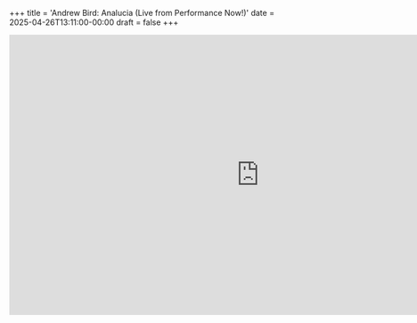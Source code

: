 +++
title = 'Andrew Bird: Analucia (Live from Performance Now!)'
date = 2025-04-26T13:11:00-00:00
draft = false
+++

<iframe width="896" height="504" src="https://www.youtube.com/embed/j7Nk2dWtnfg?si=m5CWQZhBLydGR65G" title="YouTube video player" frameborder="0" allow="accelerometer; autoplay; clipboard-write; encrypted-media; gyroscope; picture-in-picture; web-share" referrerpolicy="strict-origin-when-cross-origin" allowfullscreen></iframe>